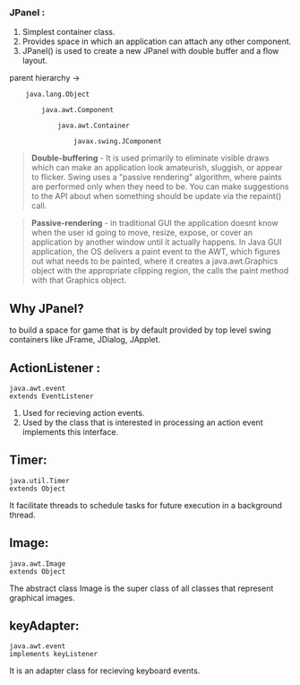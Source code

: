 




### JPanel :
1. Simplest container class. 
2. Provides space in which an application can attach any other component. 
3. JPanel() is used to create a new JPanel with double buffer and a flow layout.

parent hierarchy ->

```
    java.lang.Object
    
        java.awt.Component
        
            java.awt.Container
            
                javax.swing.JComponent
```
 

> **Double-buffering** - It is used primarily to eliminate visible draws which can make an application look amateurish, sluggish, or appear to flicker.
                      Swing uses a "passive rendering" algorithm, where paints are performed only when they need to be. You can make suggestions to the API about when                       something should be update via the repaint() call.
                      
> **Passive-rendering** - in traditional GUI the application doesnt know when the user id going to move, resize, expose, or cover an application by another window until it actually happens. In Java GUI application, the OS delivers a paint event to the AWT, which figures out what needs to be painted, where it creates a java.awt.Graphics object with the appropriate clipping region, the calls the paint method 
                    with that Graphics object. 
## Why JPanel?
to build a space for game that is by default provided by top level swing containers like JFrame, JDialog, JApplet.

## ActionListener :

    java.awt.event 
    extends EventListener
    
1. Used for recieving action events. 
2. Used by the class that is interested in processing an action event implements this interface.


## Timer:

    java.util.Timer
    extends Object
    
It facilitate threads to schedule tasks for future execution in a background thread. 


## Image:
    
    java.awt.Image
    extends Object
    
The abstract class Image is the super class of all classes that represent graphical images.

## keyAdapter:
    
    java.awt.event
    implements keyListener 
    
It is an adapter class for recieving keyboard events.
